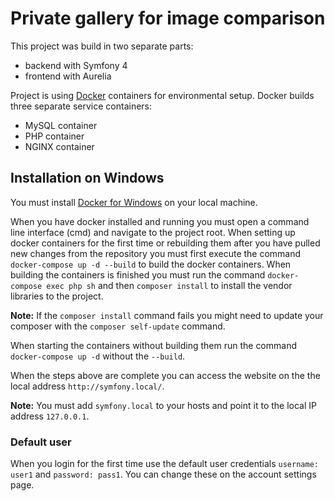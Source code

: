 # Private gallery for image comparison

This project was build in two separate parts:
- backend with Symfony 4
- frontend with Aurelia

Project is using [Docker](https://www.docker.com/ "Docker") containers for environmental setup. Docker builds three separate service containers:
- MySQL container
- PHP container
- NGINX container

## Installation on Windows

You must install [Docker for Windows](https://store.docker.com/editions/community/docker-ce-desktop-windows "Docker for Windows") on your local machine.

When you have docker installed and running you must open a command line interface (cmd) and navigate to the project root. When setting up docker containers for the first time or rebuilding them after you have pulled new changes from the repository you must first execute the command `docker-compose up -d --build` to build the docker containers. When building the containers is finished you must run the command `docker-compose exec php sh` and then `composer install` to install the vendor libraries to the project.

**Note:** If the `composer install` command fails you might need to update your composer with the `composer self-update` command.

When starting the containers without building them run the command `docker-compose up -d` without the `--build`.

When the steps above are complete you can access the website on the the local address `http://symfony.local/`.

**Note:** You must add `symfony.local` to your hosts and point it to the local IP address `127.0.0.1`.

### Default user

When you login for the first time use the default user credentials `username: user1` and `password: pass1`. You can change these on the account settings page.
